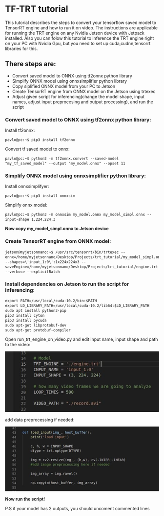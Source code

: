 # TF-TRT tutorial
<p>This tutorial describes the steps to convert your tensorflow saved model to TensorRT engine and how to run it on video. The instructions are applicable for running the TRT engine on any Nvidia Jetson device with Jetpack installed. Also you can folow this tutorial to inference the TRT engine right on your PC with Nvidia Gpu, but you need to set up cuda,cudnn,tensorrt libraries for this. </p>

## There steps are:
* Convert saved model to ONNX using tf2onnx python library
* Simplify ONNX model using onnxsimplifier python library
* Copy siplified ONNX model from your PC to Jetson
* Create TensorRT engine from ONNX model on the Jetson using trtexec
* Adjust given script for inferencing(change the model shape, input names, adjust input preprocesing and output processing), and run the script

### Convert saved model to ONNX using tf2onnx python library:
<p> Install tf2onnx:  </p>

```console
pavlo@pc:~$ pip3 install tf2onnx
```

<p> Convert tf saved model to onnx: </p> 

```
pavlo@pc:~$ python3 -m tf2onnx.convert --saved-model "my_tf_saved_model" --output "my_model.onnx" --opset 11
```

### Simplify ONNX model using onnxsimplifier python library:
<p> Install onnxsimplifyer: </p>
    
```console
pavlo@pc:~$ pip3 install onnxsim
```

<p> Simplify onnx model: </p> 

```
pavlo@pc:~$ python3 -m onnxsim my_model.onnx my_model_simpl.onnx --input-shape 1,224,224,3
```

<p><b>Now copy my_model_simpl.onnx to Jetson device </p></b>

### Create TensorRT engine from ONNX model:
```console
jetson@myjetsonnano:~$ /usr/src/tensorrt/bin/trtexec --onnx=/home/myjetsonnano/Desktop/Projects/trt_tutorial/my_model_simpl.onnx --shapes=\'input_1:0\':1x224x224x3 --saveEngine=/home/myjetsonnano/Desktop/Projects/trt_tutorial/engine.trt --verbose --explicitBatch
```

### Install dependencies on Jetson to run the script for inferencing:

```console
export PATH=/usr/local/cuda-10.2/bin:$PATH
export LD_LIBRARY_PATH=/usr/local/cuda-10.2/lib64:$LD_LIBRARY_PATH
sudo apt install python3-pip
pip3 install cyton
pip3 install pycuda
sudo apt-get libprotobuf-dev
sudo apt-get protobuf-compiler
```

<p> Open run_trt_engine_on_video.py and edit input name, input shape and path to the video:</p>

![screenshot1](./screenshot.jpg)

<p> add data preprocessing if needed:</p>

![screenshot2](./screenshot1.jpg)

<p> <b>Now run the script! </b></p>
<p>P.S if your model has 2 outputs, you should uncoment commented lines</p>


